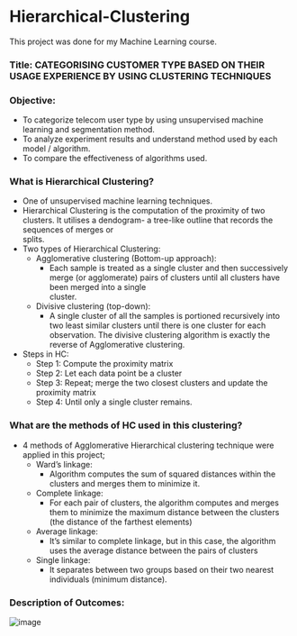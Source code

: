 # Hierarchical-Clustering

This project was done for my Machine Learning course.

### Title: CATEGORISING CUSTOMER TYPE BASED ON THEIR USAGE EXPERIENCE BY USING CLUSTERING TECHNIQUES

### Objective:

* To categorize telecom user type by using unsupervised machine learning and segmentation method.
* To analyze experiment results and understand method used by each model / algorithm.
* To compare the effectiveness of algorithms used.

### What is Hierarchical Clustering?

* One of unsupervised machine learning techniques.
* Hierarchical Clustering is the computation of the proximity of two clusters. It utilises a dendogram- a tree-like outline that records the sequences of merges or   
  splits.
* Two types of Hierarchical Clustering:
  * Agglomerative clustering (Bottom-up approach):
    * Each sample is treated as a single cluster and then successively merge (or agglomerate) pairs of clusters until all clusters have been merged into a single   
      cluster.
  * Divisive clustering (top-down):
    * A single cluster of all the samples is portioned recursively into two least similar clusters until there is one cluster for each observation. The divisive 
      clustering algorithm is exactly the reverse of Agglomerative clustering.
* Steps in HC:
  * Step 1: Compute the proximity matrix
  * Step 2: Let each data point be a cluster
  * Step 3: Repeat; merge the two closest clusters and update the proximity matrix
  * Step 4: Until only a single cluster remains.

### What are the methods of HC used in this clustering?

* 4 methods of Agglomerative Hierarchical clustering technique were applied in this project;
  * Ward’s linkage:
    * Algorithm computes the sum of squared distances within the clusters and merges them to minimize it.
  * Complete linkage:
    * For each pair of clusters, the algorithm computes and merges them to minimize the maximum distance between the clusters (the distance of the farthest elements)
  * Average linkage:
    * It’s similar to complete linkage, but in this case, the algorithm uses the average distance between the pairs of clusters
  * Single linkage:
    * It separates between two groups based on their two nearest individuals (minimum distance).
    
### Description of Outcomes:

![image](https://user-images.githubusercontent.com/48233305/109986217-80f74600-7d40-11eb-9995-d49a93b4db1b.png)
